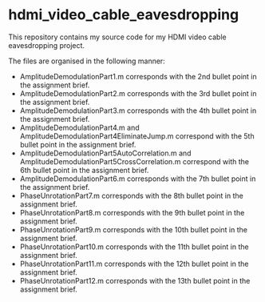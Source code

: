 # hdmi_video_cable_eavesdropping

This repository contains my source code for my HDMI video cable eavesdropping project.

The files are organised in the following manner:

* AmplitudeDemodulationPart1.m corresponds with the 2nd bullet point in the assignment brief.
* AmplitudeDemodulationPart2.m corresponds with the 3rd bullet point in the assignment brief.
* AmplitudeDemodulationPart3.m corresponds with the 4th bullet point in the assignment brief.
* AmplitudeDemodulationPart4.m and AmplitudeDemodulationPart4EliminateJump.m correspond with the 5th bullet point in the assignment brief.
* AmplitudeDemodulationPart5AutoCorrelation.m and AmplitudeDemodulationPart5CrossCorrelation.m correspond with the 6th bullet point in the assignment brief.
* AmplitudeDemodulationPart6.m corresponds with the 7th bullet point in the assignment brief.
* PhaseUnrotationPart7.m corresponds with the 8th bullet point in the assignment brief.
* PhaseUnrotationPart8.m corresponds with the 9th bullet point in the assignment brief.
* PhaseUnrotationPart9.m corresponds with the 10th bullet point in the assignment brief.
* PhaseUnrotationPart10.m corresponds with the 11th bullet point in the assignment brief.
* PhaseUnrotationPart11.m corresponds with the 12th bullet point in the assignment brief.
* PhaseUnrotationPart12.m corresponds with the 13th bullet point in the assignment brief.
